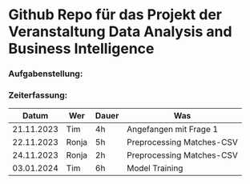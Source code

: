 # Github Repo für das Projekt der Veranstaltung Data Analysis and Business Intelligence

### Aufgabenstellung:

### Zeiterfassung:

| Datum      | Wer   | Dauer | Was                       |
|------------|-------|-------|---------------------------|
| 21.11.2023 | Tim   | 4h    | Angefangen mit Frage 1    |
| 22.11.2023 | Ronja | 5h    | Preprocessing Matches-CSV |
| 24.11.2023 | Ronja | 2h    | Preprocessing Matches-CSV |
| 03.01.2024 | Tim   | 6h    | Model Training            |

